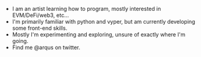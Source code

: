 - I am an artist learning how to program, mostly interested in EVM/DeFi/web3, etc...
- I'm primarily familiar with python and vyper, but am currently developing some front-end skills.
- Mostly I'm experimenting and exploring, unsure of exactly where I'm going.
- Find me @arqus on twitter.
